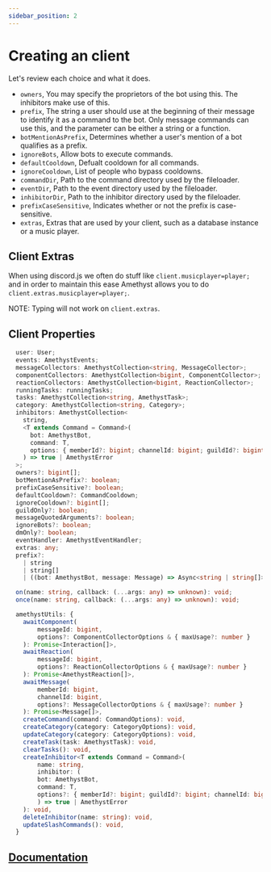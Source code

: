 ```yaml
---
sidebar_position: 2
---
```


# Creating an client

Let's review each choice and what it does.

- `owners`, You may specify the proprietors of the bot using this. The inhibitors make use of this.
- `prefix`, The string a user should use at the beginning of their message to identify it as a command to the bot. Only message commands can use this, and the parameter can be either a string or a function.
- `botMentionAsPrefix`, Determines whether a user's mention of a bot qualifies as a prefix.
- `ignoreBots`, Allow bots to execute commands.
- `defaultCooldown`, Defualt cooldown for all commands.
- `ignoreCooldown`, List of people who bypass cooldowns.
- `commandDir`, Path to the command directory used by the fileloader.
- `eventDir`, Path to the event directory used by the fileloader.
- `inhibitorDir`, Path to the inhibitor directory used by the fileloader.
- `prefixCaseSensitive`, Indicates whether or not the prefix is case-sensitive.
- `extras`,  Extras that are used by your client, such as a database instance or a music player.

## Client Extras

When using discord.js we often do stuff like `client.musicplayer=player;` and in order to maintain this ease Amethyst allows you to do `client.extras.musicplayer=player;`.

NOTE: Typing will not work on `client.extras`.

## Client Properties

```ts
  user: User;
  events: AmethystEvents;
  messageCollectors: AmethystCollection<string, MessageCollector>;
  componentCollectors: AmethystCollection<bigint, ComponentCollector>;
  reactionCollectors: AmethystCollection<bigint, ReactionCollector>;
  runningTasks: runningTasks;
  tasks: AmethystCollection<string, AmethystTask>;
  category: AmethystCollection<string, Category>;
  inhibitors: AmethystCollection<
    string,
    <T extends Command = Command>(
      bot: AmethystBot,
      command: T,
      options: { memberId?: bigint; channelId: bigint; guildId?: bigint }
    ) => true | AmethystError
  >;
  owners?: bigint[];
  botMentionAsPrefix?: boolean;
  prefixCaseSensitive?: boolean;
  defaultCooldown?: CommandCooldown;
  ignoreCooldown?: bigint[];
  guildOnly?: boolean;
  messageQuotedArguments?: boolean;
  ignoreBots?: boolean;
  dmOnly?: boolean;
  eventHandler: AmethystEventHandler;
  extras: any;
  prefix?:
    | string
    | string[]
    | ((bot: AmethystBot, message: Message) => Async<string | string[]>);

  on(name: string, callback: (...args: any) => unknown): void;
  once(name: string, callback: (...args: any) => unknown): void;

  amethystUtils: {
    awaitComponent(
        messageId: bigint,
        options?: ComponentCollectorOptions & { maxUsage?: number }
    ): Promise<Interaction[]>,
    awaitReaction(
        messageId: bigint,
        options?: ReactionCollectorOptions & { maxUsage?: number }
    ): Promise<AmethystReaction[]>,
    awaitMessage(
        memberId: bigint,
        channelId: bigint,
        options?: MessageCollectorOptions & { maxUsage?: number }
    ): Promise<Message[]>,
    createCommand(command: CommandOptions): void,
    createCategory(category: CategoryOptions): void,
    updateCategory(category: CategoryOptions): void,
    createTask(task: AmethystTask): void,
    clearTasks(): void,
    createInhibitor<T extends Command = Command>(
        name: string,
        inhibitor: (
        bot: AmethystBot,
        command: T,
        options?: { memberId?: bigint; guildId?: bigint; channelId: bigint }
        ) => true | AmethystError
    ): void,
    deleteInhibitor(name: string): void,
    updateSlashCommands(): void,
  }
```

## [Documentation](https://deno.land/x/amethyst@v4.2.0/mod.ts?s=AmethystBotOptions)
